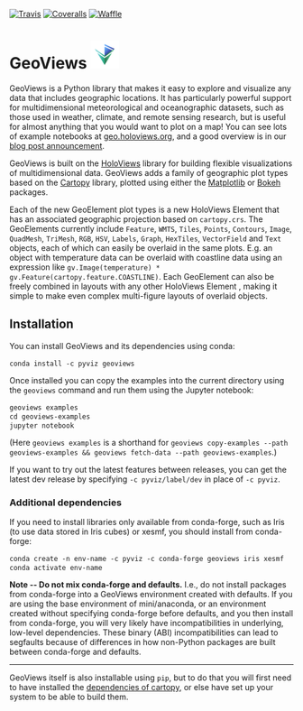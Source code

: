 [![Travis](https://api.travis-ci.org/ioam/geoviews.svg?branch=master)](https://travis-ci.org/ioam/geoviews)
[![Coveralls](https://img.shields.io/coveralls/ioam/geoviews.svg)](https://coveralls.io/github/ioam/geoviews)
[![Waffle](https://badge.waffle.io/ioam/geoviews.png?label=ready&title=ready)](https://waffle.io/ioam/geoviews)

<h1>
GeoViews <img src="/doc/_static/geoviews-logo.png" width="50" height="50">
</h1>

GeoViews is a Python library that makes it easy to explore and
visualize any data that includes geographic locations.  It has
particularly powerful support for multidimensional meteorological
and oceanographic datasets, such as those used in weather, climate,
and remote sensing research, but is useful for almost anything
that you would want to plot on a map!  You can see lots of example 
notebooks at [geo.holoviews.org](http://geo.holoviews.org), and a good 
overview is in our [blog post announcement](https://www.continuum.io/blog/developer-blog/introducing-geoviews).

GeoViews is built on the [HoloViews](http://holoviews.org) library for
building flexible visualizations of multidimensional data.  GeoViews
adds a family of geographic plot types based on the
[Cartopy](http://scitools.org.uk/cartopy) library, plotted using
either the [Matplotlib](http://matplotlib.org) or
[Bokeh](http://bokeh.pydata.org) packages.

Each of the new GeoElement plot types is a new HoloViews Element that
has an associated geographic projection based on ``cartopy.crs``. The
GeoElements currently include ``Feature``, ``WMTS``, ``Tiles``,
``Points``, ``Contours``, ``Image``, ``QuadMesh``, ``TriMesh``,
``RGB``, ``HSV``, ``Labels``, ``Graph``, ``HexTiles``, ``VectorField``
and ``Text`` objects, each of which can easily be overlaid in the same
plots. E.g. an object with temperature data can be overlaid with
coastline data using an expression like ``gv.Image(temperature) *
gv.Feature(cartopy.feature.COASTLINE)``. Each GeoElement can also be
freely combined in layouts with any other HoloViews Element , making
it simple to make even complex multi-figure layouts of overlaid
objects.

## Installation

You can install GeoViews and its dependencies using conda:
   
```
conda install -c pyviz geoviews
```

Once installed you can copy the examples into the current directory
using the ``geoviews`` command and run them using the Jupyter
notebook:

```
geoviews examples 
cd geoviews-examples
jupyter notebook
```

(Here `geoviews examples` is a shorthand for `geoviews copy-examples
--path geoviews-examples && geoviews fetch-data --path
geoviews-examples`.)

If you want to try out the latest features between releases, you can
get the latest dev release by specifying `-c pyviz/label/dev` in place
of `-c pyviz`.

### Additional dependencies

If you need to install libraries only available from conda-forge, such
as Iris (to use data stored in Iris cubes) or xesmf, you should
install from conda-forge:

```
conda create -n env-name -c pyviz -c conda-forge geoviews iris xesmf
conda activate env-name
```

**Note -- Do not mix conda-forge and defaults.** I.e., do not install
packages from conda-forge into a GeoViews environment created with
defaults. If you are using the base environment of mini/anaconda, or
an environment created without specifying conda-forge before defaults,
and you then install from conda-forge, you will very likely have
incompatibilities in underlying, low-level dependencies. These binary
(ABI) incompatibilities can lead to segfaults because of differences
in how non-Python packages are built between conda-forge and defaults.

-----

GeoViews itself is also installable using `pip`, but to do that you
will first need to have installed the [dependencies of cartopy](http://scitools.org.uk/cartopy/docs/v0.15/installing.html#requirements),
or else have set up your system to be able to build them.
